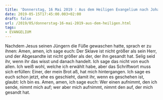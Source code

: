 ```yaml
---
title: 'Donnerstag, 16 Mai 2019 : Aus dem Heiligen Evangelium nach Johannes - Joh 13,16-20.'
date: 2019-05-15T17:45:00.003+02:00
draft: false
url: /2019/05/donnerstag-16-mai-2019-aus-dem-heiligen.html
tags: 
- EVANGELIUM
---
```


Nachdem Jesus seinen Jüngern die Füße gewaschen hatte, sprach er zu ihnen: Amen, amen, ich sage euch: Der Sklave ist nicht größer als sein Herr, und der Abgesandte ist nicht größer als der, der ihn gesandt hat. Selig seid ihr, wenn ihr das wisst und danach handelt. Ich sage das nicht von euch allen. Ich weiß wohl, welche ich erwählt habe, aber das Schriftwort muss sich erfüllen: Einer, der mein Brot aß, hat mich hintergangen. Ich sage es euch schon jetzt, ehe es geschieht, damit ihr, wenn es geschehen ist, glaubt: Ich bin es. Amen, amen, ich sage euch: Wer einen aufnimmt, den ich sende, nimmt mich auf; wer aber mich aufnimmt, nimmt den auf, der mich gesandt hat.